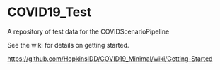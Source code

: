 # COVID19_Test
A repository of test data for the COVIDScenarioPipeline

See the wiki for details on getting started.

https://github.com/HopkinsIDD/COVID19_Minimal/wiki/Getting-Started
